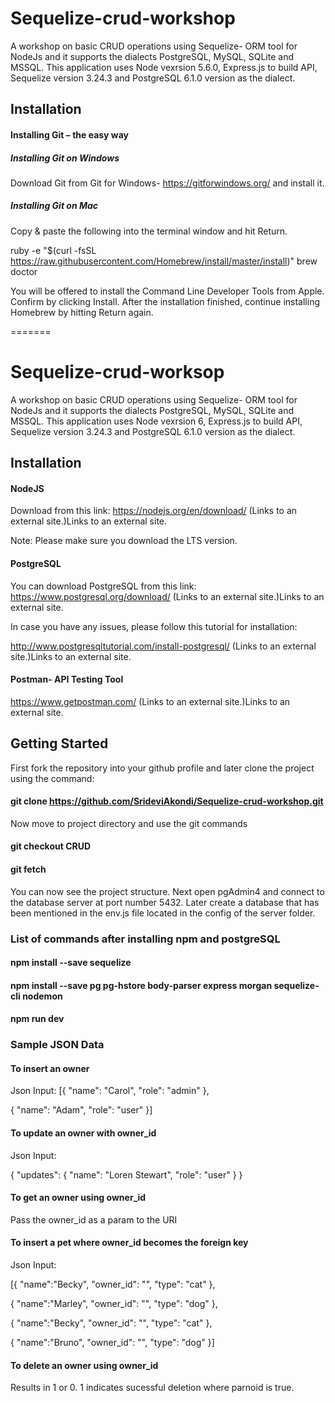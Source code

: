 # Sequelize-crud-workshop

A workshop on basic CRUD operations using Sequelize- ORM tool for NodeJs and it supports the dialects PostgreSQL, MySQL, SQLite and MSSQL. This application uses Node vexrsion 5.6.0, Express.js to build API, Sequelize version 3.24.3 and PostgreSQL 6.1.0 version as the dialect.

## Installation

#### Installing Git – the easy way

##### Installing Git on Windows

Download Git from Git for Windows- https://gitforwindows.org/ and install it.

##### Installing Git on Mac


Copy & paste the following into the terminal window and hit Return.

ruby -e "$(curl -fsSL https://raw.githubusercontent.com/Homebrew/install/master/install)"
brew doctor

You will be offered to install the Command Line Developer Tools from Apple. Confirm by clicking Install. After the installation finished, continue installing Homebrew by hitting Return again.

=======
# Sequelize-crud-worksop

A workshop on basic CRUD operations using Sequelize- ORM tool for NodeJs and it supports the dialects PostgreSQL, MySQL, SQLite and MSSQL. This application uses Node vexrsion 6, Express.js to build API, Sequelize version 3.24.3 and PostgreSQL 6.1.0 version as the dialect.

## Installation

#### NodeJS
Download from this link: https://nodejs.org/en/download/ (Links to an external site.)Links to an external site.

Note: Please make sure you download the LTS version.

#### PostgreSQL
You can download PostgreSQL from this link: https://www.postgresql.org/download/ (Links to an external site.)Links to an external site.

In case you have any issues, please follow this tutorial for installation:

http://www.postgresqltutorial.com/install-postgresql/ (Links to an external site.)Links to an external site.

#### Postman- API Testing Tool

https://www.getpostman.com/ (Links to an external site.)Links to an external site.

 
## Getting Started

First fork the repository into your github profile and later clone the project using the command:

#### git clone https://github.com/SrideviAkondi/Sequelize-crud-workshop.git 

Now move to project directory and use the git commands

#### git checkout CRUD

#### git fetch 

You can now see the project structure. Next open pgAdmin4 and connect to the database server at port number 5432. Later create a database that has been mentioned in the env.js file located in the config of the server folder.

### List of commands after installing npm and postgreSQL

#### npm install --save sequelize

#### npm install --save pg pg-hstore body-parser express morgan sequelize-cli nodemon

#### npm run dev

### Sample JSON Data

#### To insert an owner 

Json Input: 
[{
	"name": "Carol",
	"role": "admin"
},

{
	"name": "Adam",
	"role": "user"
}]

#### To update an owner with owner_id

Json Input: 

{
  "updates": {
    "name": "Loren Stewart",
    "role": "user"
  }
}

#### To get an owner using owner_id

Pass the owner_id as a param to the URI

#### To insert a pet where owner_id becomes the foreign key

Json Input: 

[{
	"name":"Becky",
	"owner_id": "",
	"type": "cat"
},

{
	"name":"Marley",
	"owner_id": "",
	"type": "dog"
},

{
	"name":"Becky",
	"owner_id": "",
	"type": "cat"
},

{
	"name":"Bruno",
	"owner_id": "",
	"type": "dog"
}]

#### To delete an owner using owner_id

Results in 1 or 0. 1 indicates sucessful deletion where parnoid is true.
